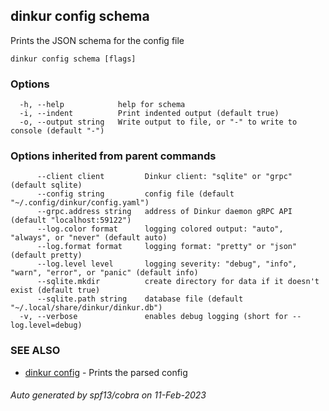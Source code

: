 ## dinkur config schema

Prints the JSON schema for the config file

```
dinkur config schema [flags]
```

### Options

```
  -h, --help            help for schema
  -i, --indent          Print indented output (default true)
  -o, --output string   Write output to file, or "-" to write to console (default "-")
```

### Options inherited from parent commands

```
      --client client         Dinkur client: "sqlite" or "grpc" (default sqlite)
      --config string         config file (default "~/.config/dinkur/config.yaml")
      --grpc.address string   address of Dinkur daemon gRPC API (default "localhost:59122")
      --log.color format      logging colored output: "auto", "always", or "never" (default auto)
      --log.format format     logging format: "pretty" or "json" (default pretty)
      --log.level level       logging severity: "debug", "info", "warn", "error", or "panic" (default info)
      --sqlite.mkdir          create directory for data if it doesn't exist (default true)
      --sqlite.path string    database file (default "~/.local/share/dinkur/dinkur.db")
  -v, --verbose               enables debug logging (short for --log.level=debug)
```

### SEE ALSO

* [dinkur config](dinkur_config.md)	 - Prints the parsed config

###### Auto generated by spf13/cobra on 11-Feb-2023
